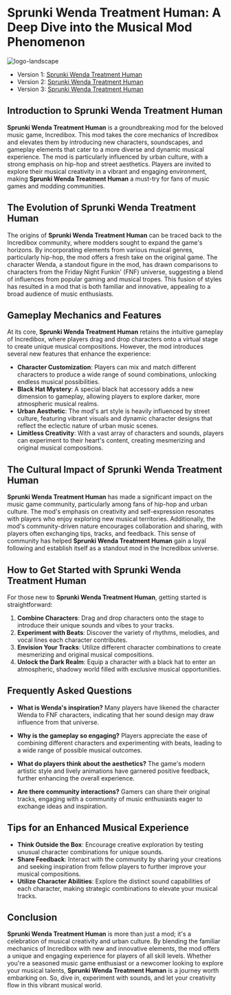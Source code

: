 # Sprunki Wenda Treatment Human: A Deep Dive into the Musical Mod Phenomenon
![logo-landscape](https://github.com/user-attachments/assets/31f21f60-e329-4020-ba50-578373e91f82)

- Version 1: [Sprunki Wenda Treatment Human](https://sprunki-incredibox.org/game/sprunki-wenda-treatment-human)
- Version 2: [Sprunki Wenda Treatment Human](https://sprunki.la/game/sprunki-wenda-treatment-human)
- Version 3: [Sprunki Wenda Treatment Human](https://scrunkly.org/game/sprunki-wenda-treatment-human)


## Introduction to Sprunki Wenda Treatment Human
**Sprunki Wenda Treatment Human** is a groundbreaking mod for the beloved music game, Incredibox. This mod takes the core mechanics of Incredibox and elevates them by introducing new characters, soundscapes, and gameplay elements that cater to a more diverse and dynamic musical experience. The mod is particularly influenced by urban culture, with a strong emphasis on hip-hop and street aesthetics. Players are invited to explore their musical creativity in a vibrant and engaging environment, making **Sprunki Wenda Treatment Human** a must-try for fans of music games and modding communities.

## The Evolution of Sprunki Wenda Treatment Human
The origins of **Sprunki Wenda Treatment Human** can be traced back to the Incredibox community, where modders sought to expand the game's horizons. By incorporating elements from various musical genres, particularly hip-hop, the mod offers a fresh take on the original game. The character Wenda, a standout figure in the mod, has drawn comparisons to characters from the Friday Night Funkin' (FNF) universe, suggesting a blend of influences from popular gaming and musical tropes. This fusion of styles has resulted in a mod that is both familiar and innovative, appealing to a broad audience of music enthusiasts.

## Gameplay Mechanics and Features
At its core, **Sprunki Wenda Treatment Human** retains the intuitive gameplay of Incredibox, where players drag and drop characters onto a virtual stage to create unique musical compositions. However, the mod introduces several new features that enhance the experience:

- **Character Customization**: Players can mix and match different characters to produce a wide range of sound combinations, unlocking endless musical possibilities.
- **Black Hat Mystery**: A special black hat accessory adds a new dimension to gameplay, allowing players to explore darker, more atmospheric musical realms.
- **Urban Aesthetic**: The mod's art style is heavily influenced by street culture, featuring vibrant visuals and dynamic character designs that reflect the eclectic nature of urban music scenes.
- **Limitless Creativity**: With a vast array of characters and sounds, players can experiment to their heart's content, creating mesmerizing and original musical compositions.

## The Cultural Impact of Sprunki Wenda Treatment Human
**Sprunki Wenda Treatment Human** has made a significant impact on the music game community, particularly among fans of hip-hop and urban culture. The mod's emphasis on creativity and self-expression resonates with players who enjoy exploring new musical territories. Additionally, the mod's community-driven nature encourages collaboration and sharing, with players often exchanging tips, tracks, and feedback. This sense of community has helped **Sprunki Wenda Treatment Human** gain a loyal following and establish itself as a standout mod in the Incredibox universe.

## How to Get Started with Sprunki Wenda Treatment Human
For those new to **Sprunki Wenda Treatment Human**, getting started is straightforward:

1. **Combine Characters**: Drag and drop characters onto the stage to introduce their unique sounds and vibes to your tracks.
2. **Experiment with Beats**: Discover the variety of rhythms, melodies, and vocal lines each character contributes.
3. **Envision Your Tracks**: Utilize different character combinations to create mesmerizing and original musical compositions.
4. **Unlock the Dark Realm**: Equip a character with a black hat to enter an atmospheric, shadowy world filled with exclusive musical opportunities.

## Frequently Asked Questions
- **What is Wenda's inspiration?**
   Many players have likened the character Wenda to FNF characters, indicating that her sound design may draw influence from that universe.

- **Why is the gameplay so engaging?**
   Players appreciate the ease of combining different characters and experimenting with beats, leading to a wide range of possible musical outcomes.

- **What do players think about the aesthetics?**
   The game's modern artistic style and lively animations have garnered positive feedback, further enhancing the overall experience.

- **Are there community interactions?**
   Gamers can share their original tracks, engaging with a community of music enthusiasts eager to exchange ideas and inspiration.

## Tips for an Enhanced Musical Experience
- **Think Outside the Box**: Encourage creative exploration by testing unusual character combinations for unique sounds.
- **Share Feedback**: Interact with the community by sharing your creations and seeking inspiration from fellow players to further improve your musical compositions.
- **Utilize Character Abilities**: Explore the distinct sound capabilities of each character, making strategic combinations to elevate your musical tracks.

## Conclusion
**Sprunki Wenda Treatment Human** is more than just a mod; it's a celebration of musical creativity and urban culture. By blending the familiar mechanics of Incredibox with new and innovative elements, the mod offers a unique and engaging experience for players of all skill levels. Whether you're a seasoned music game enthusiast or a newcomer looking to explore your musical talents, **Sprunki Wenda Treatment Human** is a journey worth embarking on. So, dive in, experiment with sounds, and let your creativity flow in this vibrant musical world.
